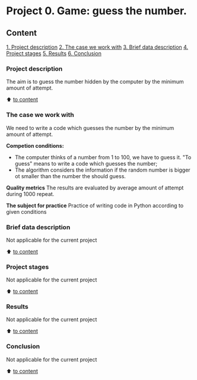 # Project 0. Game: guess the number.

## Content
[1. Project description](https://github.com/Tzume/Tzume_DS/edit/main/Project_1/README.md#Project-description)
[2. The case we work with](https://github.com/Tzume/Tzume_DS/edit/main/Project_1/README.md#The-case-we-work-with)
[3. Brief data description](https://github.com/Tzume/Tzume_DS/edit/main/Project_1/README.md#Brief-data-description)
[4. Project stages](https://github.com/Tzume/Tzume_DS/edit/main/Project_1/README.md#Project-stages)
[5. Results](https://github.com/Tzume/Tzume_DS/edit/main/Project_1/README.md#Results)
[6. Conclusion](https://github.com/Tzume/Tzume_DS/edit/main/Project_1/README.md#Conclusion)

### Project description
The aim is to guess the number hidden by the computer by the minimum amount of attempt.

:arrow_up: [to content](https://github.com/Tzume/Tzume_DS/edit/main/Project_1/README.md#Content)

### The case we work with
We need to write a code which guesses the number by the minimum amount of attempt.

**Competion conditions:**
- The computer thinks of a number from 1 to 100, we have to guess it. "To guess" means to write a code which guesses the number;
- The algorithm considers the information if the random number is bigger ot smaller than the number the should guess.

**Quality metrics**
The results are evaluated by average amount of attempt during 1000 repeat.

**The subject for practice**
Practice of writing code in Python according to given conditions

### Brief data description
Not applicable for the current project

:arrow_up: [to content](https://github.com/Tzume/Tzume_DS/edit/main/Project_1/README.md#Content)

### Project stages
Not applicable for the current project

:arrow_up: [to content](https://github.com/Tzume/Tzume_DS/edit/main/Project_1/README.md#Content)

### Results
Not applicable for the current project

:arrow_up: [to content](https://github.com/Tzume/Tzume_DS/edit/main/Project_1/README.md#Content)

### Conclusion
Not applicable for the current project

:arrow_up: [to content](https://github.com/Tzume/Tzume_DS/edit/main/Project_1/README.md#Content)


